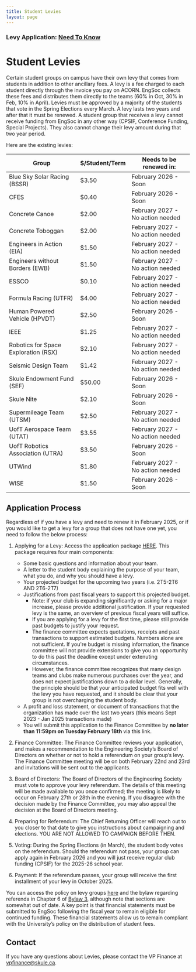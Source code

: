 ```yaml
---
title: Student Levies
layout: page
---
```


### Levy Application: [Need To Know](https://docs.google.com/document/d/139IWp6CPKuqXl156pMj-3-BAwrhubHr-4hDY0jlDm1o/edit?usp=sharing)

# Student Levies

Certain student groups on campus have their own levy that comes from students in addition to other ancillary fees. A levy is a fee charged to each student directly through the invoice you pay on ACORN. EngSoc collects these fees and distributes them directly to the teams (60% in Oct, 30% in Feb, 10% in April). Levies must be approved by a majority of the students that vote in the Spring Elections every March. A levy lasts two years and after that it must be renewed. A student group that receives a levy cannot receive funding from EngSoc in any other way (CPSIF, Conference Funding, Special Projects). They also cannot change their levy amount during that two year period.

Here are the existing levies:

| Group | $/Student/Term | Needs to be renewed in: |
|-------|--------|---------|
| Blue Sky Solar Racing (BSSR) | $3.50 | February 2026 - Soon |
| CFES | $0.40 | February 2026 - Soon |
| Concrete Canoe | $2.00 | February 2027 - No action needed |
| Concrete Toboggan | $2.00 | February 2027 - No action needed |
| Engineers in Action (EIA) | $1.50 | February 2027 - No action needed |
| Engineers without Borders (EWB) | $1.50 | February 2027 - No action needed |
| ESSCO | $0.10 | February 2027 - No action needed |
| Formula Racing (UTFR) | $4.00 | February 2027 - No action needed |
| Human Powered Vehicle (HPVDT) | $2.50 | February 2026 - Soon |
| IEEE | $1.25 | February 2027 - No action needed |
| Robotics for Space Exploration (RSX) | $2.10 | February 2027 - No action needed |
| Seismic Design Team | $1.42 | February 2027 - No action needed |
| Skule Endowment Fund (SEF) | $50.00 | February 2026 - Soon |
| Skule Nite | $2.10 | February 2026 - Soon |
| Supermileage Team (UTSM) | $2.50 | February 2027 - No action needed |
| UofT Aerospace Team (UTAT) | $3.55 | February 2027 - No action needed |
| UofT Robotics Association (UTRA) | $3.50 | February 2026 - Soon |
| UTWind | $1.80 | February 2027 - No action needed |
| WISE | $1.50 | February 2026 - Soon |

## Application Process

Regardless of if you have a levy and need to renew it in February 2025, or if you would like to get a levy for a group that does not have one yet, you need to follow the below process:

1. Applying for a Levy: Access the application package [HERE](https://docs.google.com/spreadsheets/d/1lOgnYFlR_dlJQ026rU6fB_iYBbrDToM2/edit?usp=sharing&ouid=101947819943477447084&rtpof=true&sd=true). This package requires four main components:
   - Some basic questions and information about your team.
   - A letter to the student body explaining the purpose of your team, what you do, and why you should have a levy.
   - Your projected budget for the upcoming two years (i.e. 2T5-2T6 AND 2T6-2T7)
   - Justifications from past fiscal years to support this projected budget.
     - Note: if your club is expanding significantly or asking for a major increase, please provide additional justification. If your requested levy is the same, an overview of previous fiscal years will suffice.
     - If you are applying for a levy for the first time, please still provide past budgets to justify your request.
     - The finance committee expects quotations, receipts and past transactions to support estimated budgets. Numbers alone are not sufficient. If you're budget is missing information, the finance committee will not provide extensions to give you an opportunity to do this past the deadline except under extenuting circumstances.
     - However, the finance committee recognizes that many design teams and clubs make numerous purchases over the year, and does not expect justifications down to a dollar level. Generally, the principle should be that your anticipated budget fits well with the levy you have requested, and it should be clear that your group is not overcharging the student body.
   - A profit and loss statement, or document of transactions that the organization has made over the last two years (this means Sept 2023 - Jan 2025 transactions made)
   - You will submit this application to the Finance Committee by **no later than 11:59pm on Tuesday February 18th** via this link.

1. Finance Committee: The Finance Committee reviews your application, and makes a recommendation to the Engineering Society’s Board of Directors on whether or not to hold a referendum on your group’s levy. The Finance Committee meeting will be on both February 22nd and 23rd and invitations will be sent out to the applicants.

1. Board of Directors: The Board of Directors of the Engineering Society must vote to approve your levy referendum. The details of this meeting will be made available to you once confirmed; the meeting is likely to occur on February 27th or 28th in the evening. If you disagree with the decision made by the Finance Committee, you may also appeal the decision at the Board of Directors meeting. 

1. Preparing for Referendum: The Chief Returning Officer will reach out to you closer to that date to give you instructions about campaigning and elections. YOU ARE NOT ALLOWED TO CAMPAIGN BEFORE THEN.

1. Voting: During the Spring Elections (in March), the student body votes on the referendum. Should the referendum not pass, your group can apply again in February 2026 and you will just receive regular club funding (CPSIF) for the 2025-26 school year.

1. Payment: If the referendum passes, your group will receive the first installment of your levy in October 2025.

You can access the policy on levy groups [here](https://drive.google.com/file/d/1J1VPsPSnyRHALoX6dEoIC1uGouhYpi0X/view?usp=sharing) and the bylaw regarding referenda in Chapter 6 of [Bylaw 3](https://github.com/skule/bylaws/blob/master/Bylaw%203.pdf), although note that sections are somewhat out of date. A key point is that financial statements must be submitted to EngSoc following the fiscal year to remain eligible for continued funding. These financial statements allow us to remain compliant with the University’s policy on the distribution of student fees.

## Contact

If you have any questions about Levies, please contact the VP Finance at [vpfinance@skule.ca](mailto:vpfinance@skule.ca).

